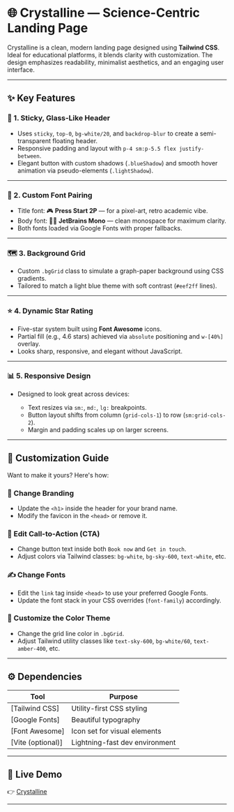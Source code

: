# 🌐 Crystalline — Science-Centric Landing Page

Crystalline is a clean, modern landing page designed using **Tailwind CSS**. Ideal for educational platforms, it blends clarity with customization. The design emphasizes readability, minimalist aesthetics, and an engaging user interface.

---

## ✨ Key Features

### 📌 1. **Sticky, Glass-Like Header**

* Uses `sticky`, `top-0`, `bg-white/20`, and `backdrop-blur` to create a semi-transparent floating header.
* Responsive padding and layout with `p-4 sm:p-5.5 flex justify-between`.
* Elegant button with custom shadows (`.blueShadow`) and smooth hover animation via pseudo-elements (`.lightShadow`).

---

### 🧠 2. **Custom Font Pairing**

* Title font: 🎮 **Press Start 2P** — for a pixel-art, retro academic vibe.
* Body font: 🧑‍💻 **JetBrains Mono** — clean monospace for maximum clarity.
* Both fonts loaded via Google Fonts with proper fallbacks.

---

### 🗺 3. **Background Grid**

* Custom `.bgGrid` class to simulate a graph-paper background using CSS gradients.
* Tailored to match a light blue theme with soft contrast (`#eef2ff` lines).

---

### ⭐ 4. **Dynamic Star Rating**

* Five-star system built using **Font Awesome** icons.
* Partial fill (e.g., 4.6 stars) achieved via `absolute` positioning and `w-[40%]` overlay.
* Looks sharp, responsive, and elegant without JavaScript.

---

### 📊 5. **Responsive Design**

* Designed to look great across devices:

  * Text resizes via `sm:`, `md:`, `lg:` breakpoints.
  * Button layout shifts from column (`grid-cols-1`) to row (`sm:grid-cols-2`).
  * Margin and padding scales up on larger screens.

---

## 🧰 Customization Guide

Want to make it yours? Here's how:

### 🎨 Change Branding

* Update the `<h1>` inside the header for your brand name.
* Modify the favicon in the `<head>` or remove it.

### 🎯 Edit Call-to-Action (CTA)

* Change button text inside both `Book now` and `Get in touch`.
* Adjust colors via Tailwind classes: `bg-white`, `bg-sky-600`, `text-white`, etc.

### ✍ Change Fonts

* Edit the `link` tag inside `<head>` to use your preferred Google Fonts.
* Update the font stack in your CSS overrides (`font-family`) accordingly.

### 🌈 Customize the Color Theme

* Change the grid line color in `.bgGrid`.
* Adjust Tailwind utility classes like `text-sky-600`, `bg-white/60`, `text-amber-400`, etc.

---

## ⚙️ Dependencies

| Tool               | Purpose                        |
| ------------------ | ------------------------------ |
| \[Tailwind CSS]    | Utility-first CSS styling      |
| \[Google Fonts]    | Beautiful typography           |
| \[Font Awesome]    | Icon set for visual elements   |
| \[Vite (optional)] | Lightning-fast dev environment |

---

## 🚀 Live Demo

👉 [Crystalline](https://crystalline-math.netlify.app/)

---
